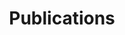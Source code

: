 ---
title: Publications
cms_exclude: true

# View.
#   1 = List
#   2 = Compact
#   3 = Card
#   4 = Citation
View: 4

# Optional header image (relative to `static/media` folder).
header:
    caption: ''
    image: ''
---